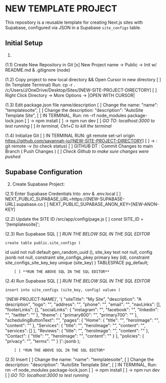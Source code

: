 # NEW TEMPLATE PROJECT #

This repository is a reusable template for creating Next.js sites with Supabase, configured via JSON in a Supabase `site_configs` table.

## Initial Setup
1. 
  
  (1.1) Create New Repository in Git
        [x] New Project name -> Public -> Init w/ README.md & .gitignore (node)

  (1.2) Copy project to new local directory && Open Cursor in new directory
        [ ] (In Template Terminal) Run: cp -r . /c/Users/J/OneDrive/Desktop/Sites/[NEW-SITE-PROJECT-DIRECTORY]
        [ ] Right Click Directory -> More Options -> |OPEN WITH CURSOR|

  (1.3) Edit package.json file  name/description
        [ ] Change the name:        "name": "templatesoite",
        [ ] Change the description: "description": "AutoSite Template Site",
        [ ] IN TERMINAL, Run: rm -rf node_modules package-lock.json
        [ ] ->                npm install
        [ ] ->                npm run dev
        [ ] *GO TO: localhost:3000 to test running*
        [ ] *In terminal, Ctrl+C to kill the terminal*

  (1.4) Initialize Git 
        [ ] IN TERMINAL RUN: git remote set-url origin https://github.com/savannah-io/[NEW-SITE-PROJECT-DIRECTORY]
        [ ] ->             : git remote -v (to check status) 
        [ ] GITHUB DT      : Commit Changes to main Branch ( Push Changes )
        [ ] *Check Github to make sure changes were pushed*





## Supabase Configuration
2. Create Supabase Project:

  (2.1) Enter Supabase Credentials Into .env & .env.local
        [ ] NEXT_PUBLIC_SUPABASE_URL=https://[NEW-SUPABASE-URL].supabase.co
        [ ] NEXT_PUBLIC_SUPABASE_ANON_KEY=[NEW-ANON-KEY]

  (2.2) Update the SITE ID /src/app/config/page.js
        [ ] const SITE_ID = '[templatesoite]';

  (2.3) Run Supabase SQL
        [ ] *RUN THE BELOW SQL IN THE SQL EDITOR*

    create table public.site_configs (
  id uuid not null default gen_random_uuid (),
  site_key text not null,
  config jsonb not null,
  constraint site_configs_pkey primary key (id),
  constraint site_configs_site_key_key unique (site_key)
) TABLESPACE pg_default;    

        [ ] **RUN THE ABOVE SQL IN THE SQL EDITOR**

  (2.4) Run Supabase SQL
        [ ] *RUN THE BELOW SQL IN THE SQL EDITOR*

    insert into site_configs (site_key, config) values (
  '[NEW-PROJECT-NAME]',
  '{
    "siteTitle": "My Site",
    "description": "A description",
    "logo": "",
    "address": "",
    "phone": "",
    "email": "",
    "navLinks": [],
    "footerLinks": [],
    "socialLinks": { "instagram": "", "facebook": "", "linkedin": "", "twitter": "" },
    "theme": { "primary600": "", "primary700": "" },
    "schedulingButtonText": "",
    "pages": {
      "Home": { "title": "", "heroImage": "", "content": "" },
      "Services": { "title": "", "heroImage": "", "content": "", "services": [] },
      "Reviews": { "title": "", "heroImage": "", "content": "" },
      "Contact": { "title": "", "heroImage": "", "content": "" }
    },
    "policies": { "privacy": "", "terms": "" }
  }'::jsonb
);   

        [ ] *RUN THE ABOVE SQL IN THE SQL EDITOR*

  (2.5) Insert
        [ ] Change the name:        "name": "templatesoite",
        [ ] Change the description: "description": "AutoSite Template Site",
        [ ] IN TERMINAL, Run: rm -rf node_modules package-lock.json
        [ ] ->                npm install
        [ ] ->                npm run dev
        [ ] *GO TO: localhost:3000 to test running*
        
        